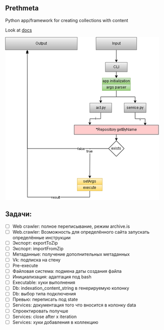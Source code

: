 ## Prethmeta

Python app/framework for creating collections with content

Look at [docs](docs/ru/README.md)

![Prethmeta work scheme](readme/s_cli.png)

## Задачи:

- [ ] Web crawler: полное переписывание, режим archive.is
- [ ] Web.crawler: Возможность для определённого сайта запускать определённые инструкции
- [ ] Экспорт: exportToZip
- [ ] Экспорт: importFromZip
- [ ] Метаданные: получение дополнительных метаданных
- [ ] Vk: подписка на стену
- [ ] Pre-execute
- [ ] Файловая система: подмена даты создания файла
- [ ] Инициализация: адаптация под bash
- [ ] Executable: хуки выполнения
- [ ] Db: indexation_content_string в генерируемую колонку
- [ ] Db: выбор типа подключения
- [ ] Превью: переписать под state
- [ ] Services: документация того что вносится в колонку data
- [ ] Спроектировать получше
- [ ] Services: close after x iteration
- [ ] Services: хуки добавления в коллекцию
